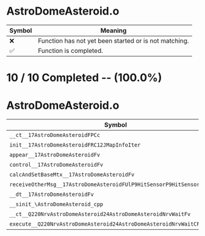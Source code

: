 # AstroDomeAsteroid.o
| Symbol | Meaning 
| ------------- | ------------- 
| :x: | Function has not yet been started or is not matching. 
| :white_check_mark: | Function is completed. 


# 10 / 10 Completed -- (100.0%)
# AstroDomeAsteroid.o
| Symbol | Decompiled? |
| ------------- | ------------- |
| `__ct__17AstroDomeAsteroidFPCc` | :white_check_mark: |
| `init__17AstroDomeAsteroidFRC12JMapInfoIter` | :white_check_mark: |
| `appear__17AstroDomeAsteroidFv` | :white_check_mark: |
| `control__17AstroDomeAsteroidFv` | :white_check_mark: |
| `calcAndSetBaseMtx__17AstroDomeAsteroidFv` | :white_check_mark: |
| `receiveOtherMsg__17AstroDomeAsteroidFUlP9HitSensorP9HitSensor` | :white_check_mark: |
| `__dt__17AstroDomeAsteroidFv` | :white_check_mark: |
| `__sinit_\AstroDomeAsteroid_cpp` | :white_check_mark: |
| `__ct__Q220NrvAstroDomeAsteroid24AstroDomeAsteroidNrvWaitFv` | :white_check_mark: |
| `execute__Q220NrvAstroDomeAsteroid24AstroDomeAsteroidNrvWaitCFP5Spine` | :white_check_mark: |
